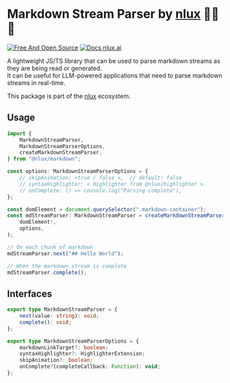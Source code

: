 # Markdown Stream Parser by [nlux](https://nlux.ai) 🌲✨💬

[![Free And Open Source](https://img.shields.io/badge/Free%20%26%20Open%20Source-%2348c342)](https://github.com/nluxai/nlux) [![Docs nlux.ai](https://img.shields.io/badge/Docs_Website-nlux.dev-%23fa896b)](https://nlux.dev)

A lightweight JS/TS library that can be used to parse markdown streams as they are being read or generated.  
It can be useful for LLM-powered applications that need to parse markdown streams in real-time.

This package is part of the [nlux](https://nlux.ai) ecosystem.

## Usage

```ts
import {
    MarkdownStreamParser,
    MarkdownStreamParserOptions,
    createMarkdownStreamParser,
} from "@nlux/markdown";

const options: MarkdownStreamParserOptions = {
    // skipAnimation: <true / false >,  // default: false
    // syntaxHighlighter: < Highlighter from @nlux/highlighter >
    // onComplete: () => console.log("Parsing complete"),
};

const domElement = document.querySelector(".markdown-container");
const mdStreamParser: MarkdownStreamParser = createMarkdownStreamParser(
    domElement!,
    options,
);

// On each chunk of markdown
mdStreamParser.next("## Hello World");

// When the markdown stream is complete
mdStreamParser.complete();
```

## Interfaces

```ts
export type MarkdownStreamParser = {
    next(value: string): void;
    complete(): void;
};

export type MarkdownStreamParserOptions = {
    markdownLinkTarget?: boolean;
    syntaxHighlighter?: HighlighterExtension;
    skipAnimation?: boolean;
    onComplete?(completeCallback: Function): void;
};
```